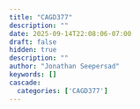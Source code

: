 ```yaml
---
title: "CAGD377"
description: ""
date: 2025-09-14T22:08:06-07:00
draft: false
hidden: true
description: ""
author: "Jonathan Seepersad"
keywords: []
cascade:
  categories: ['CAGD377']
---
```

